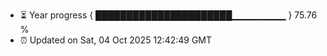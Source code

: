 - ⏳ Year progress { ██████████████████████▁▁▁▁▁▁▁▁ } 75.76 %
- ⏰ Updated on Sat, 04 Oct 2025 12:42:49 GMT

